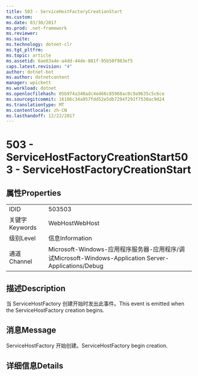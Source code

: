 ```yaml
---
title: 503 - ServiceHostFactoryCreationStart
ms.custom: 
ms.date: 03/30/2017
ms.prod: .net-framework
ms.reviewer: 
ms.suite: 
ms.technology: dotnet-clr
ms.tgt_pltfrm: 
ms.topic: article
ms.assetid: 6ae63a4e-a4dd-44de-881f-95b50f983ef5
caps.latest.revision: "4"
author: dotnet-bot
ms.author: dotnetcontent
manager: wpickett
ms.workload: dotnet
ms.openlocfilehash: 05b974a340adc4e466c85968ac0c9a9635c5c6ce
ms.sourcegitcommit: 16186c34a957fdd52e5db7294f291f7530ac9d24
ms.translationtype: MT
ms.contentlocale: zh-CN
ms.lasthandoff: 12/22/2017
---
```

# <a name="503---servicehostfactorycreationstart"></a><span data-ttu-id="61e36-102">503 - ServiceHostFactoryCreationStart</span><span class="sxs-lookup"><span data-stu-id="61e36-102">503 - ServiceHostFactoryCreationStart</span></span>
## <a name="properties"></a><span data-ttu-id="61e36-103">属性</span><span class="sxs-lookup"><span data-stu-id="61e36-103">Properties</span></span>  
  
|||  
|-|-|  
|<span data-ttu-id="61e36-104">ID</span><span class="sxs-lookup"><span data-stu-id="61e36-104">ID</span></span>|<span data-ttu-id="61e36-105">503</span><span class="sxs-lookup"><span data-stu-id="61e36-105">503</span></span>|  
|<span data-ttu-id="61e36-106">关键字</span><span class="sxs-lookup"><span data-stu-id="61e36-106">Keywords</span></span>|<span data-ttu-id="61e36-107">WebHost</span><span class="sxs-lookup"><span data-stu-id="61e36-107">WebHost</span></span>|  
|<span data-ttu-id="61e36-108">级别</span><span class="sxs-lookup"><span data-stu-id="61e36-108">Level</span></span>|<span data-ttu-id="61e36-109">信息</span><span class="sxs-lookup"><span data-stu-id="61e36-109">Information</span></span>|  
|<span data-ttu-id="61e36-110">通道</span><span class="sxs-lookup"><span data-stu-id="61e36-110">Channel</span></span>|<span data-ttu-id="61e36-111">Microsoft-Windows-应用程序服务器-应用程序/调试</span><span class="sxs-lookup"><span data-stu-id="61e36-111">Microsoft-Windows-Application Server-Applications/Debug</span></span>|  
  
## <a name="description"></a><span data-ttu-id="61e36-112">描述</span><span class="sxs-lookup"><span data-stu-id="61e36-112">Description</span></span>  
 <span data-ttu-id="61e36-113">当 ServiceHostFactory 创建开始时发出此事件。</span><span class="sxs-lookup"><span data-stu-id="61e36-113">This event is emitted when the ServiceHostFactory creation begins.</span></span>  
  
## <a name="message"></a><span data-ttu-id="61e36-114">消息</span><span class="sxs-lookup"><span data-stu-id="61e36-114">Message</span></span>  
 <span data-ttu-id="61e36-115">ServiceHostFactory 开始创建。</span><span class="sxs-lookup"><span data-stu-id="61e36-115">ServiceHostFactory begin creation.</span></span>  
  
## <a name="details"></a><span data-ttu-id="61e36-116">详细信息</span><span class="sxs-lookup"><span data-stu-id="61e36-116">Details</span></span>
